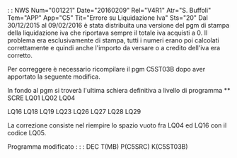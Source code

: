  :  : NWS Num="001221" Date="20160209" Rel="V4R1" Atr="S. Buffoli" Tem="APP" App="C5" Tit="Errore su Liquidazione Iva" Sts="20"
Dal 30/12/2015 al 09/02/2016 è stata distribuita una versione del pgm di stampa della liquidazione
iva che riportava sempre il totale iva acquisti a 0. Il problema era esclusivamente di stampa, tutti i numeri erano poi calcolati correttamente e quindi anche l'importo da versare o a credito dell'iva era corretto.

Per correggere è necessario ricompilare il pgm C5ST03B dopo aver apportato la seguente modifica.

In fondo al pgm si troverà l'ultima schiera definitiva a livello di programma 
** SCRE
LQ01
LQ02
LQ04

LQ16
LQ18
LQ19
LQ23
LQ26
LQ27
LQ28
LQ29

La correzione consiste nel riempire lo spazio vuoto fra LQ04 ed LQ16 con il codice LQ05.

Programma modificato : 
 :  : DEC T(MB) P(C5SRC) K(C5ST03B)
